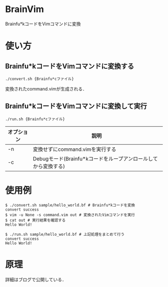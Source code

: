 # BrainVim
Brainfu*kコードをVimコマンドに変換

# 使い方
## Brainfu*kコードをVimコマンドに変換する
```console
./convert.sh {Brainfu*cファイル}
```
変換されたcommand.vimが生成される．

## Brainfu*kコードをVimコマンドに変換して実行
```console
./run.sh {Brainfu*cファイル}
```
|オプション|説明|
|-|-|
|-n|変換せずにcommand.vimを実行する|
|-c|Debugモード(Brainfu*kコードをループアンロールしてから変換する)|

# 使用例
```console
$ ./convert.sh sample/hello_world.bf # Brainfu*kコードを変換
convert success
$ vim -u None -s command.vim out # 変換されたVimコマンドを実行
$ cat out # 実行結果を確認する
Hello World!

```
```console
$ ./run.sh sample/hello_world.bf # 上記処理をまとめて行う
convert success
Hello World!

```

# 原理
詳細はブログで公開している．

